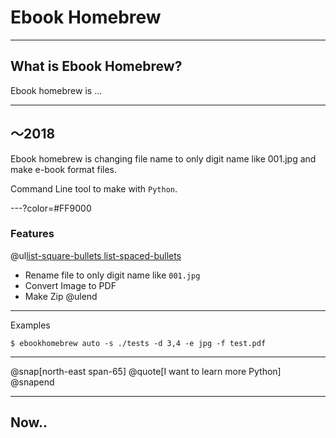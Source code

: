 # Ebook Homebrew

---

## What is Ebook Homebrew?

Ebook homebrew is ...

---

## ～2018

Ebook homebrew is changing file name to only digit name like 001.jpg and make e-book format files.

Command Line tool to make with `Python`.

---?color=#FF9000

### Features

@ul[list-square-bullets list-spaced-bullets](false)
- Rename file to only digit name like `001.jpg`
- Convert Image to PDF
- Make Zip
@ulend

---

Examples

```
$ ebookhomebrew auto -s ./tests -d 3,4 -e jpg -f test.pdf
```

---

@snap[north-east span-65]
@quote[I want to learn more Python]
@snapend

---

## Now..

